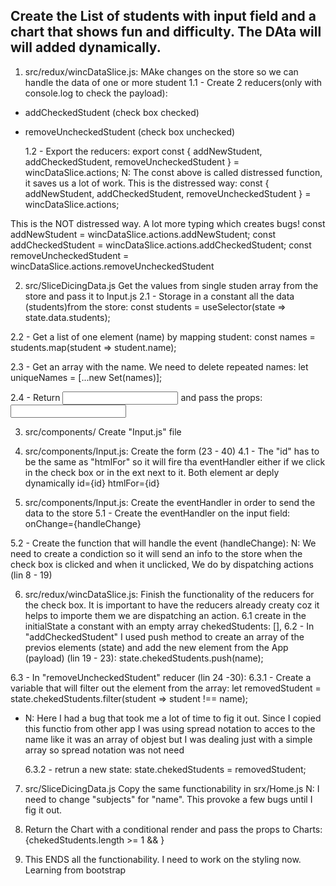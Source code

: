 ## Create the List of students with input field and a chart that shows fun and difficulty. The DAta will will added dynamically.

1. src/redux/wincDataSlice.js: MAke changes on the store so we can handle the data of one or more student
   1.1 - Create 2 reducers(only with console.log to check the payload):

- addCheckedStudent (check box checked)
- removeUncheckedStudent (check box unchecked)

  1.2 - Export the reducers:
  export const { addNewStudent, addCheckedStudent, removeUncheckedStudent } = wincDataSlice.actions;
  N: The const above is called distressed function, it saves us a lot of work.
  This is the distressed way:
  const { addNewStudent, addCheckedStudent, removeUncheckedStudent } = wincDataSlice.actions;

This is the NOT distressed way. A lot more typing which creates bugs!
const addNewStudent = wincDataSlice.actions.addNewStudent;
const addCheckedStudent = wincDataSlice.actions.addCheckedStudent;
const removeUncheckedStudent = wincDataSlice.actions.removeUncheckedStudent

2. src/SliceDicingData.js Get the values from single studen array from the store and pass it to Input.js
   2.1 - Storage in a constant all the data (students)from the store:
   const students = useSelector(state => state.data.students);

2.2 - Get a list of one element (name) by mapping student:
const names = students.map(student => student.name);

2.3 - Get an array with the name. We need to delete repeated names:
let uniqueNames = [...new Set(names)];

2.4 - Return <Input/> and pass the props:
<Input key={index} name={name} id={index} />

3. src/components/ Create "Input.js" file

4. src/components/Input.js: Create the form (23 - 40)
   4.1 - The "id" has to be the same as "htmlFor" so it will fire tha eventHandler either if we click in the check box or in the ext next to it. Both element ar deply dynamically
   id={id}
   htmlFor={id}

5. src/components/Input.js: Create the eventHandler in order to send the data to the store
   5.1 - Create the eventHandler on the input field:
   onChange={handleChange}

5.2 - Create the function that will handle the event (handleChange):
N: We need to create a condiction so it will send an info to the store when the check box is clicked and when it unclicked, We do by dispatching actions (lin 8 - 19)

6. src/redux/wincDataSlice.js: Finish the functionality of the reducers for the check box.
   It is important to have the reducers already creaty coz it helps to importe them we are dispatching an action.
   6.1 create in the initialState a constant with an empty array
   chekedStudents: [],
   6.2 - In "addCheckedStudent" I used push method to create an array of the previos elements (state) and add the new element from the App (payload) (lin 19 - 23):
   state.chekedStudents.push(name);

6.3 - In "removeUncheckedStudent" reducer (lin 24 -30):
6.3.1 - Create a variable that will filter out the element from the array:
let removedStudent = state.chekedStudents.filter(student => student !== name);

- N: Here I had a bug that took me a lot of time to fig it out. Since I copied this functio from other app I was using spread notation to acces to the name like it was an array of objest but I was dealing just with a simple array so spread notation was not need

  6.3.2 - retrun a new state:
  state.chekedStudents = removedStudent;

7. src/SliceDicingData.js Copy the same functionability in srx/Home.js
   N: I need to change "subjects" for "name". This provoke a few bugs until I fig it out.

8. Return the Chart with a conditional render and pass the props to Charts:
   {chekedStudents.length >= 1 && <Charts data={data} />}

9. This ENDS all the functionability. I need to work on the styling now. Learning from bootstrap
